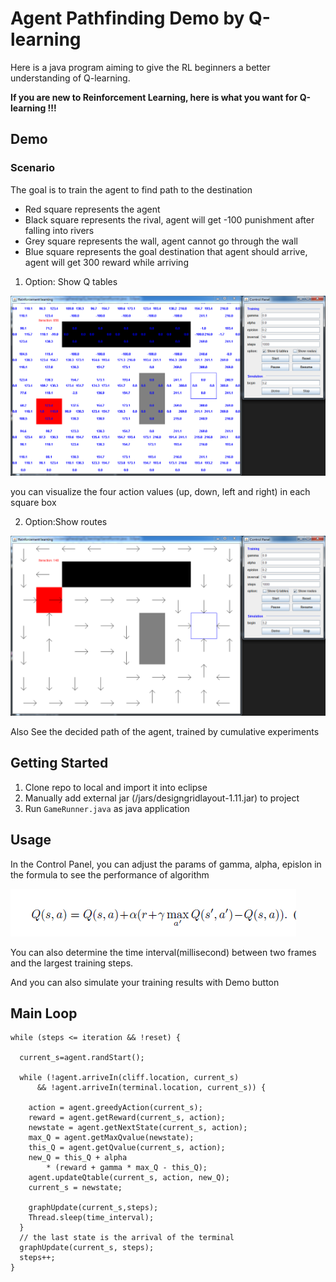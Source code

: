 # Agent Pathfinding Demo by Q-learning

Here is a java program aiming to give the RL beginners a better understanding of Q-learning.

**If you are new to Reinforcement Learning, here is what you want for Q-learning !!!** 

## Demo

### Scenario

The goal is to train the agent to find path to the destination

* Red square represents the agent
* Black square represents the rival, agent will get -100 punishment after falling into rivers
* Grey square represents the wall, agent cannot go through the wall
* Blue square represents the goal destination that agent should arrive, agent will get 300 reward while arriving 

1. Option: Show Q tables 

  <img src="/snap/snap-1.png">

  you can visualize the four action values (up, down, left and right) in each square box

2. Option:Show routes

  <img src="/snap/snap-2.png">

  Also See the decided path of the agent, trained by cumulative experiments 

## Getting Started

1. Clone repo to local and import it into eclipse
2. Manually add external jar (/jars/designgridlayout-1.11.jar) to project
3. Run `GameRunner.java` as java application


## Usage

In the Control Panel, you can adjust the params of gamma, alpha, epislon in the formula to see the performance of algorithm

<img src="/snap/formula.png">

You can also determine the time interval(millisecond) between two frames and the largest training steps.

And you can also simulate your training results with Demo button

## Main Loop

```
while (steps <= iteration && !reset) {

  current_s=agent.randStart();

  while (!agent.arriveIn(cliff.location, current_s)
      && !agent.arriveIn(terminal.location, current_s)) {

    action = agent.greedyAction(current_s);
    reward = agent.getReward(current_s, action);
    newstate = agent.getNextState(current_s, action);
    max_Q = agent.getMaxQvalue(newstate);
    this_Q = agent.getQvalue(current_s, action);
    new_Q = this_Q + alpha
        * (reward + gamma * max_Q - this_Q);
    agent.updateQtable(current_s, action, new_Q);
    current_s = newstate;
    
    graphUpdate(current_s,steps);
    Thread.sleep(time_interval);
  }
  // the last state is the arrival of the terminal
  graphUpdate(current_s, steps);
  steps++;
}
```
